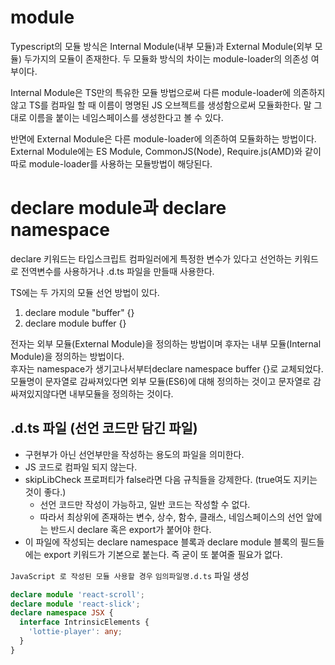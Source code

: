 # module

Typescript의 모듈 방식은 Internal Module(내부 모듈)과 External Module(외부 모듈) 두가지의 모듈이 존재한다. 두 모듈화 방식의 차이는 module-loader의 의존성 여부이다.

Internal Module은 TS만의 특유한 모듈 방법으로써 다른 module-loader에 의존하지 않고 TS를 컴파일 할 때 이름이 명명된 JS 오브젝트를 생성함으로써 모듈화한다. 말 그대로 이름을 붙이는 네임스페이스를 생성한다고 볼 수 있다.

반면에 External Module은 다른 module-loader에 의존하여 모듈화하는 방법이다. External Module에는 ES Module, CommonJS(Node), Require.js(AMD)와 같이 따로 module-loader를 사용하는 모듈방법이 해당된다.

# declare module과 declare namespace

declare 키워드는 타입스크립트 컴파일러에게 특정한 변수가 있다고 선언하는 키워드로 전역변수를 사용하거나 .d.ts 파일을 만들때 사용한다.

TS에는 두 가지의 모듈 선언 방법이 있다.

1. declare module "buffer" {}
2. declare module buffer {}

전자는 외부 모듈(External Module)을 정의하는 방법이며 후자는 내부 모듈(Internal Module)을 정의하는 방법이다.  
후자는 namespace가 생기고나서부터declare namespace buffer {}로 교체되었다. 모듈명이 문자열로 감싸져있다면 외부 모듈(ES6)에 대해 정의하는 것이고 문자열로 감싸져있지않다면 내부모듈을 정의하는 것이다.

## .d.ts 파일 (선언 코드만 담긴 파일)

- 구현부가 아닌 선언부만을 작성하는 용도의 파일을 의미한다.
- JS 코드로 컴파일 되지 않는다.
- skipLibCheck 프로퍼티가 false라면 다음 규칙들을 강제한다. (true여도 지키는 것이 좋다.)
  - 선언 코드만 작성이 가능하고, 일반 코드는 작성할 수 없다.
  - 따라서 최상위에 존재하는 변수, 상수, 함수, 클래스, 네임스페이스의 선언 앞에는 반드시 declare 혹은 export가 붙어야 한다.
- 이 파일에 작성되는 declare namespace 블록과 declare module 블록의 필드들에는 export 키워드가 기본으로 붙는다. 즉 굳이 또 붙여줄 필요가 없다.

`JavaScript 로 작성된 모듈 사용할 경우`
`임의파일명.d.ts` 파일 생성

```typescript
declare module 'react-scroll';
declare module 'react-slick';
declare namespace JSX {
  interface IntrinsicElements {
    'lottie-player': any;
  }
}
```
